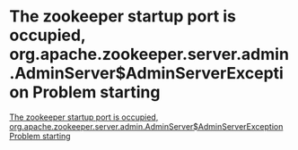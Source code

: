 # The zookeeper startup port is occupied, org.apache.zookeeper.server.admin.AdminServer$AdminServerException Problem starting
[The zookeeper startup port is occupied, org.apache.zookeeper.server.admin.AdminServer$AdminServerException Problem starting](https://aiwithcloud.com/2022/09/19/the_zookeeper_startup_port_is_occupied_org-apache-zookeeper-server-admin-adminserveradminserverexception_problem_starting/)
